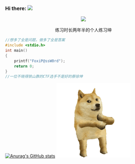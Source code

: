### Hi there: <img src="https://github.githubassets.com/assets/mona-loading-default-c3c7aad1282f.gif" width="4%">

<p align="center">
    <img src="https://cdn.nlark.com/yuque/0/2023/gif/25913285/1677418126549-8885bba4-9540-46f7-8a2d-72f97000469e.gif">
</p>
<p align="center">练习时长两年半的个人练习坤</p>



```c
//想多了全是问题，做多了全是答案
#include <stdio.h>
int main()
{
    printf("FoxiP@ssW0rd");
    return 0;
}
//一位不晓得铁山靠的CTF选手不是好的蔡徐坤
```
[![Anurag's GitHub stats](https://github-readme-stats.vercel.app/api?username=RabbitSudo)](https://github.com/anuraghazra/github-readme-stats) ![gif](./青海摇.gif) 
